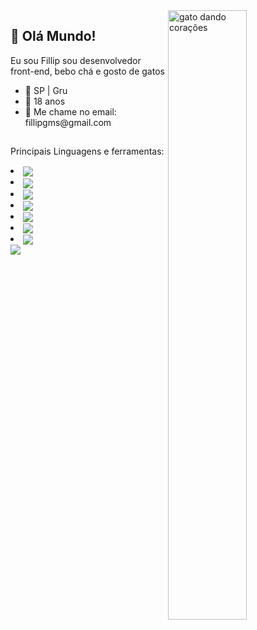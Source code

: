 <img align="right" alt="gato dando corações" src="https://i.imgur.com/KfjIaT1.gif" style="width: 50%; max-width: 300px">

## 👋 Olá Mundo!

Eu sou Fillip sou desenvolvedor front-end, bebo chá e gosto de gatos
<br />
<div>
  <ul>
    <li>📌 SP | Gru</li>
    <li>🧣 18 anos</li>
    <li>🎈 Me chame no email: fillipgms@gmail.com</li>
  </ul>
</div>

##
Principais Linguagens e ferramentas: <br />

<div style="display: inline_block">
  <div>
    <div style="display: inline_block">
      <li><img align="center" src="https://img.shields.io/badge/HTML5-E34F26?style=for-the-badge&logo=html5&logoColor=white"></li>
      <li><img align="center" src="https://img.shields.io/badge/CSS3-1572B6?style=for-the-badge&logo=css3&logoColor=white"></li>
      <li><img align="center" src="https://img.shields.io/badge/JavaScript-323330?style=for-the-badge&logo=javascript&logoColor=F7DF1E"></li>
      <li><img align="center" src="https://img.shields.io/badge/TypeScript-007ACC?style=for-the-badge&logo=typescript&logoColor=white"></li>
      <li><img align="center" src="https://img.shields.io/badge/React-20232A?style=for-the-badge&logo=react&logoColor=61DAFB"></li>
      <li><img align="center" src="https://img.shields.io/badge/Next-black?style=for-the-badge&logo=next.js&logoColor=white"></li>
      <li><img align="center" src="https://img.shields.io/badge/tailwindcss-%2338B2AC.svg?style=for-the-badge&logo=tailwind-css&logoColor=white"></li>
    </div>
  </div>
  <div>
     <img align="center" src="https://github-readme-stats.vercel.app/api/top-langs/?username=fillipgms&layout=compact&theme=buefy" />
  </div>
</div>

